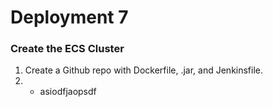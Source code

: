 # Deployment 7

### Create the ECS Cluster
1) Create a Github repo with Dockerfile, .jar, and Jenkinsfile.
2) - asiodfjaopsdf

